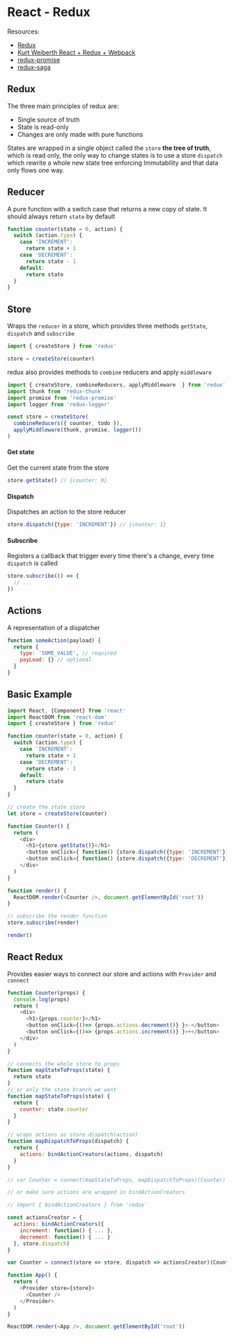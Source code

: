 # React - Redux

Resources:
- [Redux](http://redux.js.org)
- [Kurt Weiberth React + Redux + Webpack](https://www.youtube.com/watch?v=fZKaq623y38&list=PLQDnxXqV213JJFtDaG0aE9vqvp6Wm7nBg)
- [redux-promise](https://github.com/acdlite/redux-promise)
- [redux-saga](https://github.com/yelouafi/redux-saga)

## Redux
The three main principles of redux are:

- Single source of truth
- State is read-only
- Changes are only made with pure functions

States are wrapped in a single object called the `store` **the tree of truth**, which is read only, the only way to change states is to use a store `dispatch` which rewrite a whole new state tree enforcing Immutability and that data only flows one way.

## Reducer
A pure function with a switch case that returns a new copy of state. It should always return `state` by default

```js
function counter(state = 0, action) {
  switch (action.type) {
    case 'INCREMENT':
      return state + 1
    case 'DECREMENT':
      return state - 1
    default:
      return state
  }
}
```

## Store
Wraps the `reducer` in a store, which provides three methods `getState`, `dispatch` and `subscribe`

```js
import { createStore } from 'redux'

store = createStore(counter)
```

redux also provides methods to `combine` reducers and apply `middleware`
```js
import { createStore, combineReducers, applyMiddleware  } from 'redux'
import thunk from 'redux-thunk'
import promise from 'redux-promise'
import logger from 'redux-logger'

const store = createStore(
  combineReducers({ counter, todo }),
  applyMiddleware(thunk, promise, logger())
)
```

#### Get state
Get the current state from the store
```js
store.getState() // {counter: 0}
```

#### Dispatch
Dispatches an action to the store reducer
```js
store.dispatch({type: 'INCREMENT'}) // {counter: 1}
```

#### Subscribe
Registers a callback that trigger every time there's a change, every time `dispatch` is called
```js
store.subscribe(() => {
  // ...
})
```

## Actions
A representation of a dispatcher

```js
function someAction(payload) {
  return {
    type: 'SOME_VALUE', // required
    payLoad: {} // optional
  }
}
```

## Basic Example

```js
import React, {Component} from 'react'
import ReactDOM from 'react-dom'
import { createStore } from 'redux'

function counter(state = 0, action) {
  switch (action.type) {
    case 'INCREMENT':
      return state + 1
    case 'DECREMENT':
      return state - 1
    default:
      return state
  }
}

// create the state store
let store = createStore(counter)

function Counter() {
  return (
    <div>
      <h1>{store.getState()}</h1>
      <button onClick={ function() {store.dispatch({type: 'INCREMENT'})} }>-</button>
      <button onClick={ function() {store.dispatch({type: 'DECREMENT'})} }>-</button>
    </div>
  )
}

function render() {
  ReactDOM.render(<Counter />, document.getElementById('root'))
}

// subscribe the render function
store.subscribe(render)

render()
```

## React Redux
Provides easier ways to connect our store and actions with `Provider` and `connect`


```js
function Counter(props) {
  console.log(props)
  return (
    <div>
      <h1>{props.counter}</h1>
      <button onClick={()=> {props.actions.decrement()} }>-</button>
      <button onClick={()=> {props.actions.increment()} }>+</button>
    </div>
  )
}

// connects the whole store to props
function mapStateToProps(state) {
  return state
}
// or only the state branch we want
function mapStateToProps(state) {
  return {
    counter: state.counter
  }
}

// wraps actions as store.dispatch(action)
function mapDispatchToProps(dispatch) {
  return {
    actions: bindActionCreators(actions, dispatch)
  }
}

// var Counter = connect(mapStateToProps, mapDispatchToProps)(Counter)

// or make sure actions are wrapped in bindActionCreators

// import { bindActionCreators } from 'redux'

const actionsCreator = {
  actions: bindActionCreators({
    increment: function() { ... },
    decrement: function() { ... }
  }, store.dispatch)
}

var Counter = connect(store => store, dispatch => actionsCreator)(Counter)

function App() {
  return (
    <Provider store={store}>
      <Counter />
    </Provider>
  )
}

ReactDOM.render(<App />, document.getElementById('root'))
```
